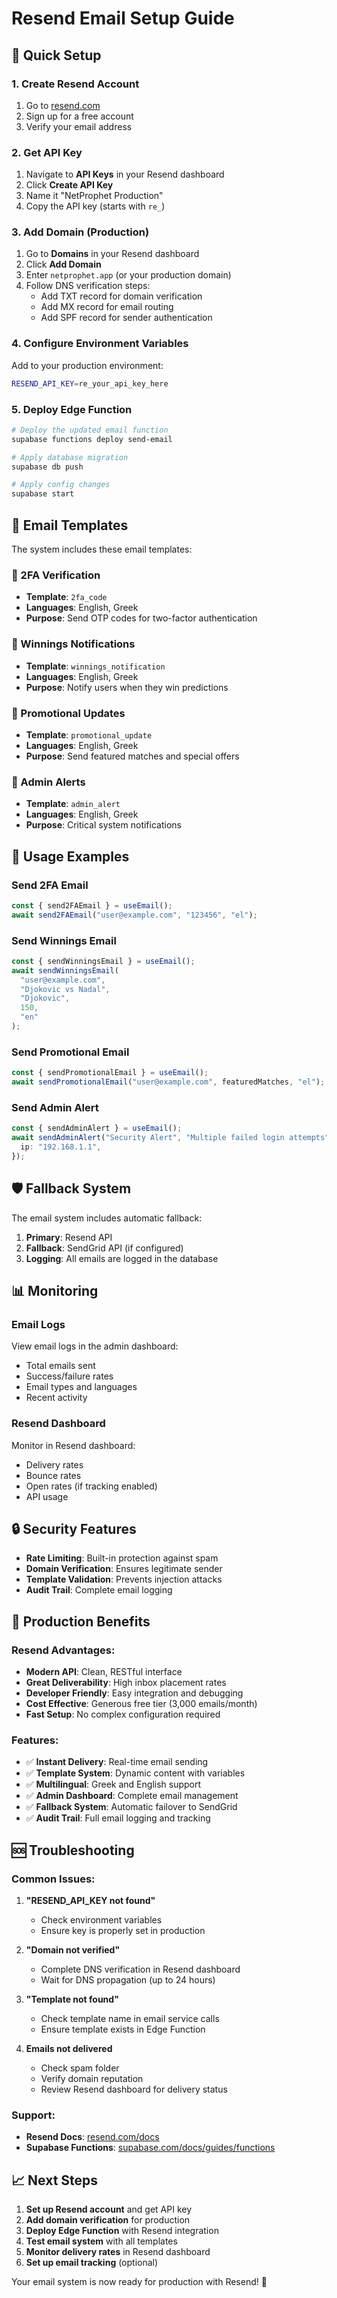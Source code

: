 # Resend Email Setup Guide

## 🚀 Quick Setup

### 1. Create Resend Account

1. Go to [resend.com](https://resend.com)
2. Sign up for a free account
3. Verify your email address

### 2. Get API Key

1. Navigate to **API Keys** in your Resend dashboard
2. Click **Create API Key**
3. Name it "NetProphet Production"
4. Copy the API key (starts with `re_`)

### 3. Add Domain (Production)

1. Go to **Domains** in your Resend dashboard
2. Click **Add Domain**
3. Enter `netprophet.app` (or your production domain)
4. Follow DNS verification steps:
   - Add TXT record for domain verification
   - Add MX record for email routing
   - Add SPF record for sender authentication

### 4. Configure Environment Variables

Add to your production environment:

```bash
RESEND_API_KEY=re_your_api_key_here
```

### 5. Deploy Edge Function

```bash
# Deploy the updated email function
supabase functions deploy send-email

# Apply database migration
supabase db push

# Apply config changes
supabase start
```

## 📧 Email Templates

The system includes these email templates:

### 🔐 2FA Verification

- **Template**: `2fa_code`
- **Languages**: English, Greek
- **Purpose**: Send OTP codes for two-factor authentication

### 🎉 Winnings Notifications

- **Template**: `winnings_notification`
- **Languages**: English, Greek
- **Purpose**: Notify users when they win predictions

### 📢 Promotional Updates

- **Template**: `promotional_update`
- **Languages**: English, Greek
- **Purpose**: Send featured matches and special offers

### 🚨 Admin Alerts

- **Template**: `admin_alert`
- **Languages**: English, Greek
- **Purpose**: Critical system notifications

## 🔧 Usage Examples

### Send 2FA Email

```typescript
const { send2FAEmail } = useEmail();
await send2FAEmail("user@example.com", "123456", "el");
```

### Send Winnings Email

```typescript
const { sendWinningsEmail } = useEmail();
await sendWinningsEmail(
  "user@example.com",
  "Djokovic vs Nadal",
  "Djokovic",
  150,
  "en"
);
```

### Send Promotional Email

```typescript
const { sendPromotionalEmail } = useEmail();
await sendPromotionalEmail("user@example.com", featuredMatches, "el");
```

### Send Admin Alert

```typescript
const { sendAdminAlert } = useEmail();
await sendAdminAlert("Security Alert", "Multiple failed login attempts", {
  ip: "192.168.1.1",
});
```

## 🛡️ Fallback System

The email system includes automatic fallback:

1. **Primary**: Resend API
2. **Fallback**: SendGrid API (if configured)
3. **Logging**: All emails are logged in the database

## 📊 Monitoring

### Email Logs

View email logs in the admin dashboard:

- Total emails sent
- Success/failure rates
- Email types and languages
- Recent activity

### Resend Dashboard

Monitor in Resend dashboard:

- Delivery rates
- Bounce rates
- Open rates (if tracking enabled)
- API usage

## 🔒 Security Features

- **Rate Limiting**: Built-in protection against spam
- **Domain Verification**: Ensures legitimate sender
- **Template Validation**: Prevents injection attacks
- **Audit Trail**: Complete email logging

## 🚀 Production Benefits

### Resend Advantages:

- **Modern API**: Clean, RESTful interface
- **Great Deliverability**: High inbox placement rates
- **Developer Friendly**: Easy integration and debugging
- **Cost Effective**: Generous free tier (3,000 emails/month)
- **Fast Setup**: No complex configuration required

### Features:

- ✅ **Instant Delivery**: Real-time email sending
- ✅ **Template System**: Dynamic content with variables
- ✅ **Multilingual**: Greek and English support
- ✅ **Admin Dashboard**: Complete email management
- ✅ **Fallback System**: Automatic failover to SendGrid
- ✅ **Audit Trail**: Full email logging and tracking

## 🆘 Troubleshooting

### Common Issues:

1. **"RESEND_API_KEY not found"**
   - Check environment variables
   - Ensure key is properly set in production

2. **"Domain not verified"**
   - Complete DNS verification in Resend dashboard
   - Wait for DNS propagation (up to 24 hours)

3. **"Template not found"**
   - Check template name in email service calls
   - Ensure template exists in Edge Function

4. **Emails not delivered**
   - Check spam folder
   - Verify domain reputation
   - Review Resend dashboard for delivery status

### Support:

- **Resend Docs**: [resend.com/docs](https://resend.com/docs)
- **Supabase Functions**: [supabase.com/docs/guides/functions](https://supabase.com/docs/guides/functions)

## 📈 Next Steps

1. **Set up Resend account** and get API key
2. **Add domain verification** for production
3. **Deploy Edge Function** with Resend integration
4. **Test email system** with all templates
5. **Monitor delivery rates** in Resend dashboard
6. **Set up email tracking** (optional)

Your email system is now ready for production with Resend! 🎉
